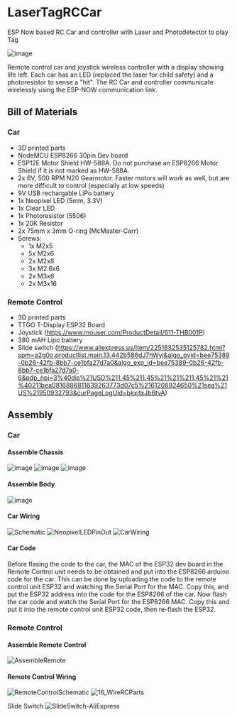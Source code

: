 # LaserTagRCCar
ESP Now based RC Car and controller with Laser and Photodetector to play Tag

![image](https://github.com/donxw/LaserTagRCCar/assets/31633408/12c061cf-f554-4d35-9a31-0183c41dfc35)

Remote control car and joystick wireless controller with a display showing life left.  Each car has an LED (replaced the laser for child safety) and a photoresistor to sense a "hit".  The RC Car and controller communicate wirelessly using the ESP-NOW communication link.
## Bill of Materials
### Car
* 3D printed parts
* NodeMCU ESP8266 30pin Dev board
* ESP12E Motor Shield HW-588A.  Do not purchase an ESP8266 Motor Shield if it is not marked as HW-588A.
* 2x 6V, 500 RPM N20 Gearmotor.  Faster motors will work as well, but are more difficult to control (especially at low speeds)
* 9V USB rechargable LiPo battery
* 1x Neopixel LED (5mm, 3.3V)
* 1x Clear LED
* 1x Photoresistor (5506)
* 1x 20K Resistor
* 2x 75mm x 3mm O-ring (McMaster-Carr)
* Screws:
  * 1x M2x5
  * 5x M2x6
  * 2x M2x8
  * 3x M2.6x6
  * 2x M3x6
  * 2x M3x16
### Remote Control
* 3D printed parts
* TTGO T-Display ESP32 Board
* Joystick (https://www.mouser.com/ProductDetail/611-THB001P)
* 380 mAH Lipo battery
* Slide switch (https://www.aliexpress.us/item/2251832535125782.html?spm=a2g0o.productlist.main.13.442b586dJ7hWyj&algo_pvid=bee75389-0b26-42fb-8bb7-ce1bfa27d7a0&algo_exp_id=bee75389-0b26-42fb-8bb7-ce1bfa27d7a0-6&pdp_npi=3%40dis%21USD%211.45%211.45%21%21%211.45%21%21%40211bea0816886811639263773d07c5%2161208924650%21sea%21US%21950932793&curPageLogUid=bkxjtxJb6tvA)

## Assembly
### Car
#### Assemble Chassis
![image](https://github.com/donxw/LaserTagRCCar/assets/31633408/79f4feb3-6f31-416d-b56f-fd053e646fe4)
![image](https://github.com/donxw/LaserTagRCCar/assets/31633408/af7678ca-64b6-4249-8c18-de202f3bc0e8)
![image](https://github.com/donxw/LaserTagRCCar/assets/31633408/2fb21c9e-f60c-4e4b-92f6-062df35f97b7)

#### Assemble Body
![image](https://github.com/donxw/LaserTagRCCar/assets/31633408/3b821f34-f054-46cb-b885-a030488168ec)

#### Car Wiring
![Schematic](https://github.com/donxw/LaserTagRCCar/assets/31633408/0395bd82-0c10-4ed3-b41e-0046131874ad)
![NeopixelLEDPinOut](https://github.com/donxw/LaserTagRCCar/assets/31633408/8b121850-3834-4be7-a6ce-24b9217479a4)
![CarWiring](https://github.com/donxw/LaserTagRCCar/assets/31633408/39968a68-8d50-41bf-b99f-6f536df59da6)

#### Car Code
Before flasing the code to the car, the MAC of the ESP32 dev board in the Remote Control unit needs to be obtained and put into the ESP8266 arduino code for the car.  This can be done by uploading the code to the remote control unit ESP32 and watching the Serial Port for the MAC.  Copy this, and put the ESP32 address into the code for the ESP8266 of the car.  Now flash the car code and watch the Serial Port for the ESP8266 MAC.  Copy this and put it into the remote control unit ESP32 code, then re-flash the ESP32.

### Remote Control

#### Assemble Remote Control
![AssembleRemote](https://github.com/donxw/LaserTagRCCar/assets/31633408/7b3fcec2-8144-4f4d-8e18-9568a467a4a9)

#### Remote Control Wiring
![RemoteControlSchematic](https://github.com/donxw/LaserTagRCCar/assets/31633408/3a873c28-8bed-442e-b47b-2344d01ab724)
![16_WireRCParts](https://github.com/donxw/LaserTagRCCar/assets/31633408/58ca24b4-1c06-4ce2-84c9-5fed1ec5fefe)

Slide Switch 
![SlideSwitch-AliExpress](https://github.com/donxw/LaserTagRCCar/assets/31633408/a27ece8d-472b-4e03-a1c9-76e23f43cc1a)





